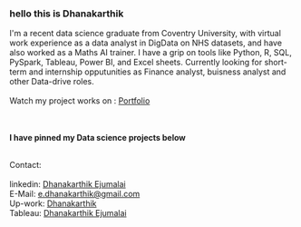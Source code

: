 
### hello this is Dhanakarthik

I'm a recent data science graduate from Coventry University, with virtual work experience as a data analyst in DigData on NHS datasets, and have also worked as a Maths AI trainer. I have a grip on tools like Python, R, SQL, PySpark, Tableau, Power BI, and Excel sheets. Currently looking for short-term and internship opputunities as Finance analyst, buisness analyst and other Data-drive roles.
<br><br>
Watch my project works on : <a href="https://analytical-showcase-site-99.lovable.app/" >Portfolio</a>

<br><br>
**I have pinned my Data science projects below**
<br><br>

Contact: 
<br> <br>
linkedin: <a href="https://www.linkedin.com/in/dhanakarthik-ejumalai/"> Dhanakarthik Ejumalai</a> <br>
E-Mail: e.dhanakarthik@gmail.com <br>
Up-work: <a href="https://www.upwork.com/freelancers/~01b3384c5d726c3a8c"> Dhanakarthik </a> <br>
Tableau: <a href="https://public.tableau.com/app/profile/dhanakarthik.ejumalai/vizzes">Dhanakarthik Ejumalai</a>
